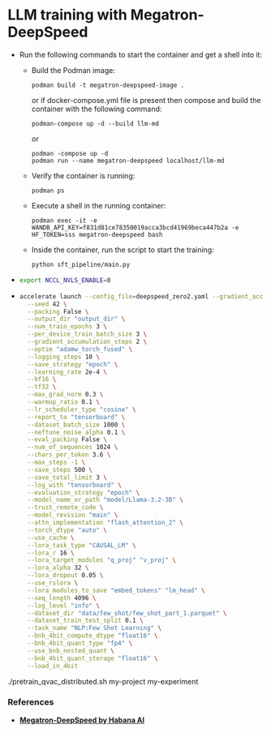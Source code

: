 # LLM training with Megatron-DeepSpeed


- Run the following commands to start the container and get a shell into it:

  - Build the Podman image:

    ```
    podman build -t megatron-deepspeed-image .
    ```

    or if docker-compose.yml file is present then compose and build the container with the following command:

    ```
    podman-compose up -d --build llm-md
    ```
    or 
    ```
    podman -compose up -d 
    podman run --name megatron-deepspeed localhost/llm-md
    ```

  
  - Verify the container is running:

    ```
    podman ps
    ```

  - Execute a shell in the running container:

    ```
    podman exec -it -e WANDB_API_KEY=f831d81ce78350019acca3bcd41969beca447b2a -e HF_TOKEN=sss megatron-deepspeed bash
    ```
  - Inside the container, run the script to start the training:
    ```
    python sft_pipeline/main.py
    ```

- ```bash
  export NCCL_NVLS_ENABLE=0
  ```

- ```bash
  accelerate launch --config_file=deepspeed_zero2.yaml --gradient_accumulation_steps 8 sft_pipeline/main.py \
    --seed 42 \
    --packing False \
    --output_dir "output_dir" \
    --num_train_epochs 3 \
    --per_device_train_batch_size 3 \
    --gradient_accumulation_steps 2 \
    --optim "adamw_torch_fused" \
    --logging_steps 10 \
    --save_strategy "epoch" \
    --learning_rate 2e-4 \
    --bf16 \
    --tf32 \
    --max_grad_norm 0.3 \
    --warmup_ratio 0.1 \
    --lr_scheduler_type "cosine" \
    --report_to "tensorboard" \
    --dataset_batch_size 1000 \
    --neftune_noise_alpha 0.1 \
    --eval_packing False \
    --num_of_sequences 1024 \
    --chars_per_token 3.6 \
    --max_steps -1 \
    --save_steps 500 \
    --save_total_limit 3 \
    --log_with "tensorboard" \
    --evaluation_strategy "epoch" \
    --model_name_or_path "model/Llama-3.2-3B" \
    --trust_remote_code \
    --model_revision "main" \
    --attn_implementation "flash_attention_2" \
    --torch_dtype "auto" \
    --use_cache \
    --lora_task_type "CAUSAL_LM" \
    --lora_r 16 \
    --lora_target_modules "q_proj" "v_proj" \
    --lora_alpha 32 \
    --lora_dropout 0.05 \
    --use_rslora \
    --lora_modules_to_save "embed_tokens" "lm_head" \
    --seq_length 4096 \
    --log_level "info" \
    --dataset_dir "data/few_shot/few_shot_part_1.parquet" \
    --dataset_train_test_split 0.1 \
    --task_name "NLP:Few Shot Learning" \
    --bnb_4bit_compute_dtype "float16" \
    --bnb_4bit_quant_type "fp4" \
    --use_bnb_nested_quant \
    --bnb_4bit_quant_storage "float16" \
    --load_in_4bit
  ```




./pretrain_qvac_distributed.sh my-project my-experiment









### References
- [**Megatron-DeepSpeed by Habana AI**](https://github.com/HabanaAI/Megatron-DeepSpeed/tree/main)